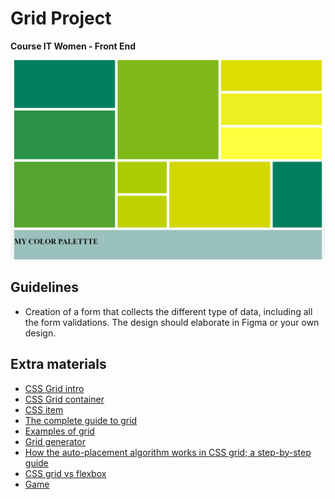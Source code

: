 # Grid Project
<b> Course IT Women - Front End </b>
<br>
<p align="center">
  <img src="https://github.com/glauciabierwagen/grid-project/blob/main/readmeimage.png"  heigth="850"/>
</p>

## Guidelines
- Creation of a form that collects the different type of data, including all the form validations. The design should elaborate in Figma or your own design.  

## Extra materials 

- [CSS Grid intro](//www.w3schools.com/css/css_grid.as) 
- [CSS Grid container](https://www.w3schools.com/css/css_grid_container.asp)
- [CSS item](https://www.w3schools.com/css/css_grid_item.asp)
- [The complete guide to grid](https://css-tricks.com/snippets/css/complete-guide-grid/) 
- [Examples of grid](https://gridbyexample.com/)
- [Grid generator](https://gr[id.layoutit.com) 
- [How the auto-placement algorithm works in CSS grid; a step-by-step guide](https://www.sitepoint.com/a-step-by-step-guide-to-the-auto-placement-algorithm-in-css-grid/) 
- [CSS grid vs flexbox](https://hackernoon.com/the-ultimate-css-battle-grid-vs-flexbox-d40da0449faf)
- [Game](https://cssgridgarden.com/)


